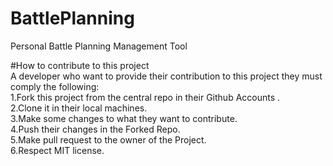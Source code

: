 # BattlePlanning
Personal Battle Planning Management Tool<br>

#How to contribute to this project<br>
A developer who want to provide their contribution to this project they must comply the following:<br>
1.Fork this project from the central repo in their Github Accounts .<br>
2.Clone it in their local machines.<br>
3.Make some changes to what they want to contribute.<br>
4.Push their changes in the Forked Repo.<br>
5.Make pull request to the owner of the Project.<br>
6.Respect MIT license.<br>
